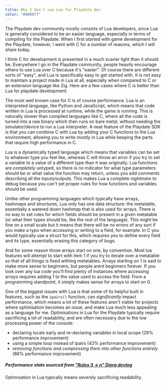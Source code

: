 ```yaml
---
title: Why I don't use Lua for Playdate dev
color: "#00007f"
---
```


The Playdate dev community mostly consists of Lua developers, since Lua is generally considered to be an easier language, especially in terms of compiling for the Playdate. When I first started with game development for the Playdate, however, I went with C for a number of reasons, which I will share today.

I think C for development is presented in a much scarier light than it should be. Everywhere I go in the Playdate community, people heavily encourage others to use Lua over C because it's "easier". Of course there are different sorts of "easy", and Lua is specifically easy to get started with. It is not easy to maintain a project made in Lua at all, especially when compared to C or an extension language like Zig. Here are a few cases where C is better than Lua for playdate development:

The most well known case for C is of course performance. Lua is an interpreted language, like Python and JavaScript, which means that code written in Lua is processed at runtime, while the game is running. This is naturally slower than compiled languages like C, where all the code is turned into a raw binary which then runs on bare metal, without needing the simulator/device to run a Lua interpreter. A neat feature of the Playdate SDK is that you can combine C with Lua by adding your C functions to the Lua environment, allowing you to write mostly in Lua while keeping the parts that require high performance in C.

Lua is a dynamically typed language which means that variables can be set to whatever type you feel like, whereas C will throw an error if you try to set a variable to a value of a different type than it was originally. Lua functions are *completely* untyped, so there is no indicator for what type parameters should be or what value the function may return, unless you add comments describing all the inputs/outputs. This makes Lua a complete *nightmare* to debug because you can't set proper rules for how functions and variables should be used.

Unlike other programming languages which typically have arrays, hashmaps and structures, Lua only has one data structure: the metatable, essentially a watered down hashmap that is also used for arrays. There is no way to set rules for which fields should be present in a given metatable (or what their types should be, like the rest of the language). This might be fine on a small scale but it means that there will be no errors of any sort if you make a typo when accessing or writing to a field, for example. In C you would typically use a struct for this, which requires you to define every field and its type, essentially erasing this category of bugs.

And for some reason those arrays start on one, by convention. Most lua features will attempt to start with item 1 if you try to iterate over a metatable so that of all things is fixed withing metatables. Arrays starting on 1 is said to make more sense to beginners, but people arent beginners forever. If you look over any lua code you'll find plenty of instances where accessing arrays requires adding 1 to the value used to access the field. From a programming standpoint, it simply makes sense for arrays to start on 0.

One of the biggest issues with Lua is that some of its helpful built in features, such as the `ipairs()` function, can *significantly* impact performance, which means a lot of these features aren't viable for projects where optimisation becomes an issue, and make Lua much less appealing as a language for me. Optimisations in Lua for the Playdate typically require sacrificing a lot of readability, and are often necessary due to the low processing power of the console:
- declaring locals early and re-declaring variables in local scope (29% performance improvement)
- using a simple loop instead of ipairs (43% performance improvement)
- *removing functions and compressing them into other functions entirely* (86% performance improvement)

##### Performance stats sourced from ["Rules 3 -> n" Diora devlog](https://dioragame.com/devlog/?log=4)

Optimisation in Lua typically means severely sacrificing readability.
